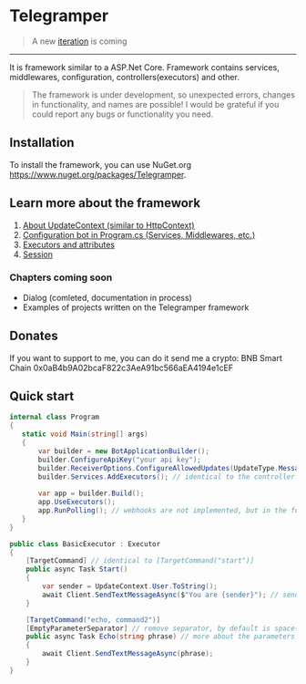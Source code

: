 # Telegramper

> A new [iteration](https://leaf-amber-dca.notion.site/Pipeliner-31f0aac674da40f18e09f9dd366498d2) is coming

---

It is framework similar to a ASP.Net Core. Framework contains services, middlewares, configuration, controllers(executors) and other.

> The framework is under development, so unexpected errors, changes in functionality, and names are possible! I would be grateful if you could report any bugs or functionality you need.

## Installation
To install the framework, you can use NuGet.org https://www.nuget.org/packages/Telegramper.

## Learn more about the framework
1. [About UpdateContext (similar to HttpContext)](https://github.com/GineTik/Telegramper-TelegramFramework/blob/master/Documentation/Core/UpdateContext.md)
1. [Configuration bot in Program.cs (Services, Middlewares, etc.)](https://github.com/GineTik/Telegramper-TelegramFramework/blob/master/Documentation/Core/ConfigurationOfFramework.md)
1. [Executors and attributes](https://github.com/GineTik/Telegramper-TelegramFramework/tree/master/Documentation/Executors)
1. [Session](https://github.com/GineTik/Telegramper-TelegramFramework/tree/master/Documentation/Sessions)

### Chapters coming soon
- Dialog (comleted, documentation in process)
- Examples of projects written on the Telegramper framework

## Donates
If you want to support to me, you can do it send me a crypto: BNB Smart Chain 0x0aB4b9A02bcaF822c3AeA91bc566aEA4194e1cEF

## Quick start
```cs
internal class Program
{
   static void Main(string[] args)
   {
       var builder = new BotApplicationBuilder();
       builder.ConfigureApiKey("your api key");
       builder.ReceiverOptions.ConfigureAllowedUpdates(UpdateType.Message, UpdateType.CallbackQuery); // default is UpdateType.Message
       builder.Services.AddExecutors(); // identical to the controller in ASP.Net Core
   
       var app = builder.Build();
       app.UseExecutors();
       app.RunPolling(); // webhooks are not implemented, but in the future you will be able to, for example, change polling to webhooks and vice versa
   }
}

public class BasicExecutor : Executor
{
    [TargetCommand] // identical to [TargetCommand("start")]
    public async Task Start()
    {
        var sender = UpdateContext.User.ToString();
        await Client.SendTextMessageAsync($"You are {sender}"); // send a text response
    }

    [TargetCommand("echo, command2")]
    [EmptyParameterSeparator] // remove separator, by default is space(" ")
    public async Task Echo(string phrase) // more about the parameters later 
    {
        await Client.SendTextMessageAsync(phrase);
    }
}
```
